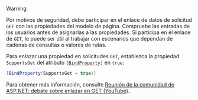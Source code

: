 > [!WARNING]
> Por motivos de seguridad, debe participar en el enlace de datos de solicitud `GET` con las propiedades del modelo de página. Compruebe las entradas de los usuarios antes de asignarlas a las propiedades. Si participa en el enlace de `GET`, le puede ser útil al trabajar con escenarios que dependan de cadenas de consultas o valores de rutas.
>
> Para enlazar una propiedad en solicitudes `GET`, establezca la propiedad `SupportsGet` del atributo [`[BindProperty]`](xref:Microsoft.AspNetCore.Mvc.BindPropertyAttribute) en `true`:
>
> ```csharp
> [BindProperty(SupportsGet = true)]
> ```
>
> Para obtener más información, consulte [Reunión de la comunidad de ASP.NET: debate sobre enlazar en GET (YouTube)](https://www.youtube.com/watch?v=p7iHB9V-KVU&feature=youtu.be&t=54m27s).

